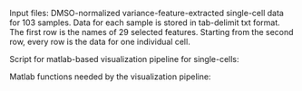 Input files: DMSO-normalized variance-feature-extracted single-cell data for 103 samples. Data for each sample is stored in tab-delimit txt format. The first row is the names of 29 selected features. Starting from the second row, every row is the data for one individual cell. 

Script for matlab-based visualization pipeline for single-cells:

Matlab functions needed by the visualization pipeline:



